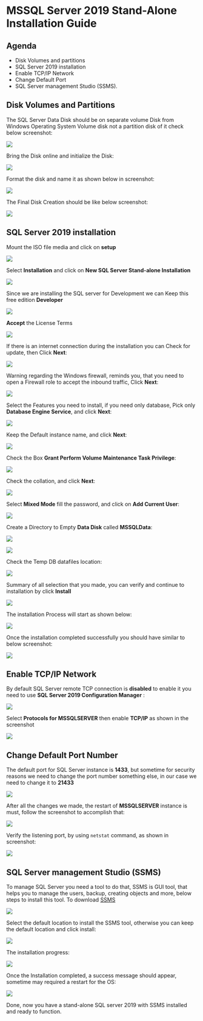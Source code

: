 # MSSQL  Server 2019 Stand-Alone Installation Guide 


## Agenda

* Disk Volumes and partitions
* SQL Server 2019 installation
* Enable TCP/IP Network 
* Change Default Port
* SQL Server management Studio (SSMS).

## Disk Volumes and Partitions

The SQL Server Data Disk should be on separate volume Disk from Windows Operating System Volume disk not a partition disk of it check below screenshot: 

![](attachments/Pasted%20image%2020230821232804.png)

Bring the Disk online and initialize the Disk:

![](attachments/Pasted%20image%2020230821233150.png)

Format the disk and name it as shown below in screenshot:

![](attachments/Pasted%20image%2020230821234057.png)

The Final Disk Creation should be like below screenshot:

![](attachments/Pasted%20image%2020230821234547.png)


## SQL Server 2019 installation

Mount the ISO file media and click on **setup**

![](attachments/Pasted%20image%2020230821235711.png)

Select **Installation** and click on **New SQL Server Stand-alone Installation**


![](attachments/Pasted%20image%2020230822000253.png)

Since we are installing the SQL server for Development we can Keep this free edition **Developer**

![](attachments/Pasted%20image%2020230822000418.png)

**Accept** the License Terms

![](attachments/Pasted%20image%2020230822000456.png)

If there is an internet connection during the installation you can Check for update, then Click **Next**: 

![](attachments/Pasted%20image%2020230822000533.png)

Warning regarding the Windows firewall, reminds you, that you need to open a Firewall role to accept the inbound traffic, Click **Next**:

![](attachments/Pasted%20image%2020230822000816.png)

Select the Features you need to install, if you need only database, Pick only **Database Engine Service**, and click **Next**:

![](attachments/Pasted%20image%2020230822000907.png)

Keep the Default instance name, and click **Next**:

![](attachments/Pasted%20image%2020230822000956.png)

Check the Box **Grant Perform Volume Maintenance Task Privilege**:

![](attachments/Pasted%20image%2020230822001059.png)

Check the collation, and click **Next**:

![](attachments/Pasted%20image%2020230822001225.png)

Select **Mixed Mode** fill the password, and click on **Add Current User**:

![](attachments/Pasted%20image%2020230822024655.png)

Create a Directory to Empty **Data Disk** called **MSSQLData**:

![](attachments/Pasted%20image%2020230822001605.png)


![](attachments/Pasted%20image%2020230822001653.png)

Check the Temp DB datafiles location: 

![](attachments/Pasted%20image%2020230822001754.png)

Summary of all selection that you made, you can verify and continue to installation by click **Install** 

![](attachments/Pasted%20image%2020230822001850.png)

The installation Process will start as shown below: 

![](attachments/Pasted%20image%2020230822002111.png)

Once the installation completed successfully you should have similar to below screenshot: 

![](attachments/Pasted%20image%2020230822002616.png)

## Enable TCP/IP Network

By default SQL Server remote TCP connection is **disabled** to enable it you need to use **SQL Server 2019 Configuration Manager** :

![](attachments/Pasted%20image%2020230822002759.png)

Select **Protocols for MSSQLSERVER** then enable **TCP/IP** as shown in the screenshot

![](attachments/Pasted%20image%2020230822002913.png)

## Change Default Port Number

The default port for SQL Server instance is **1433**, but sometime for security reasons we need to change the port number something else, in our case we need to change it to **21433** 

![](attachments/Pasted%20image%2020230822002955.png)

After all the changes we made, the restart of **MSSQLSERVER** instance is must, follow the screenshot to accomplish that: 

![](attachments/Pasted%20image%2020230822003053.png)

Verify the listening port, by using `netstat` command, as shown in screenshot: 

![](attachments/Pasted%20image%2020230822003218.png)


## SQL Server management Studio (SSMS)

To manage SQL Server you need a tool to do that, SSMS is GUI tool, that helps you to manage the users, backup, creating objects and more, below steps to install this tool. To download [SSMS](https://learn.microsoft.com/en-us/sql/ssms/download-sql-server-management-studio-ssms?view=sql-server-ver16)

![](attachments/Pasted%20image%2020230822005325.png)

Select the default location to install the SSMS tool, otherwise you can keep the default location and click install: 

![](attachments/Pasted%20image%2020230822003707.png)

The installation progress: 

![](attachments/Pasted%20image%2020230822003726.png)

Once the Installation completed, a success message should appear, sometime may required a restart for the OS: 

![](attachments/Pasted%20image%2020230822004518.png)

Done, now you have a stand-alone SQL server 2019 with SSMS installed and ready to function. 